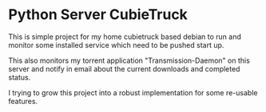 Python Server CubieTruck
========================

This is simple project for my home cubietruck based debian to run and monitor some installed service which need to be pushed 
start up.

This also monitors my torrent application "Transmission-Daemon" on this server and notify in email about the current downloads
and completed status.

I trying to grow this project into a robust implementation for some re-usable features.
